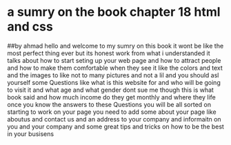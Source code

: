 # a sumry on the book chapter 18 html and css 
##by ahmad 
hello and welcome to my sumry on this book it wont be like the most perfect thing ever
but its honest work 
from what i understanded it talks about how to start seting up your web page 
and how to attract people and how to make them comfortable when they see it 
like the colors and text and the images to like not to many pictures and not a lil 
and you should asl yourself some Questions like what is this website for 
and who will be going to visit it and what age and what gender dont sue me though this is what book said
and how much income do they get monthly and where they life once you know
the answers to these Questions you will be all sorted on starting to work on your page 
you need to add some  about your page like aboutus and contact us and an address  to your company and informaitn on you and your company and some great tips and tricks on how to be the best in your busisens